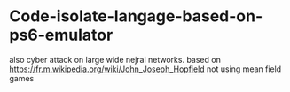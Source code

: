 # Code-isolate-langage-based-on-ps6-emulator

also cyber attack on large wide nejral networks.
based on https://fr.m.wikipedia.org/wiki/John_Joseph_Hopfield
not using mean field games 
